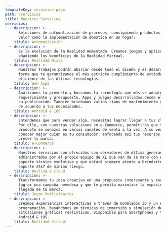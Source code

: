 ```yaml
---
templateKey: servicios-page
path: /servicios
title: Nuestros Servicios
servicios:
  - descripcion: >-
      Soluciones de automatización de procesos, consiguiendo productos de gran
      valor como la implementación de domótica en un hogar.
    titulo: Automatización
  - descripcion: >-
      Es la evolución de la Realidad Aumentada. Creamos juegos y aplicaciones
      añadiendo los beneficios de la Realidad Virtual.
    titulo: Realidad Mixta
  - descripcion: >-
      Nuestros trabajos podrán abarcar desde todo el diseño y el desarrollo, de
      forma que te garantizamos el más estricto cumplimiento de estándares y uso
      eficiente de las últimas tecnologías.
    titulo: Web Apps
  - descripcion: >-
      Analizamos tu proyecto y buscamos la tecnología que más se adapte a tu
      requerimiento y presupuesto. Apps y juegos desarrollados desde el UX hasta
      su publicación. También brindamos varios tipos de mantenimiento y soporte
      de acuerdo a tus necesidades.
    titulo: Android & iOS
  - descripcion: >-
      Entendemos que para vender algo, necesitas lograr llegar a tus clientes.
      Por ello, con nuestras soluciones en e-Commerce, permitirás que tu
      producto se conozca en varios canales de venta a la vez. A su vez, podrás
      conocer mejor quien es tu consumidor, enfocando así tus recursos en hacer
      crecer tu marca.
    titulo: e-Commerce
  - descripcion: >-
      Nuestros servicios son ofrecidos con servidores de última generación,
      administrados por el propio equipo de XL que van de la mano con el mejor
      soporte técnico evolutivo y que estará siempre atento a brindarte un
      soporte 24x7 de mínimo riesgo.
    titulo: Hosting & Cloud
  - descripcion: >-
      Transformamos tu idea creativa en una propuesta interesante y real para
      lograr una campaña novedosa y que te permita maximizar la exposición y
      llegada de tu marca.
    titulo: Juego Publicitarios
  - descripcion: >-
      Creamos experiencias interactivas a través de modelados 3D y un entorno de
      programación, basándonos en técnicas de inmersión y simulación de
      situaciones gráficas realísticas. Disponible para Smartphones y tabletas
      Android & iOS.
    titulo: Realidad Virtual
---
```


